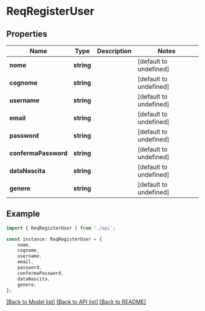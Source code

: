 # ReqRegisterUser


## Properties

Name | Type | Description | Notes
------------ | ------------- | ------------- | -------------
**nome** | **string** |  | [default to undefined]
**cognome** | **string** |  | [default to undefined]
**username** | **string** |  | [default to undefined]
**email** | **string** |  | [default to undefined]
**password** | **string** |  | [default to undefined]
**confermaPassword** | **string** |  | [default to undefined]
**dataNascita** | **string** |  | [default to undefined]
**genere** | **string** |  | [default to undefined]

## Example

```typescript
import { ReqRegisterUser } from './api';

const instance: ReqRegisterUser = {
    nome,
    cognome,
    username,
    email,
    password,
    confermaPassword,
    dataNascita,
    genere,
};
```

[[Back to Model list]](../README.md#documentation-for-models) [[Back to API list]](../README.md#documentation-for-api-endpoints) [[Back to README]](../README.md)
